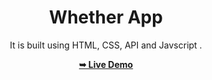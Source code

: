 <div align="center">

# Whether App

It is built using HTML, CSS, API and Javscript .

<a href="https://rajshree-nagane.github.io/Whether_App/"><strong>➥ Live Demo</strong></a> 
 
 </div>
